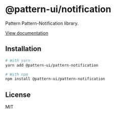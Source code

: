 # @pattern-ui/notification

Pattern Pattern-Notification library.

[View documentation](https://pattern.icu/)

## Installation

```sh
# With yarn
yarn add @pattern-ui/pattern-notification

# With npm
npm install @pattern-ui/pattern-notification
```

## License

MIT
